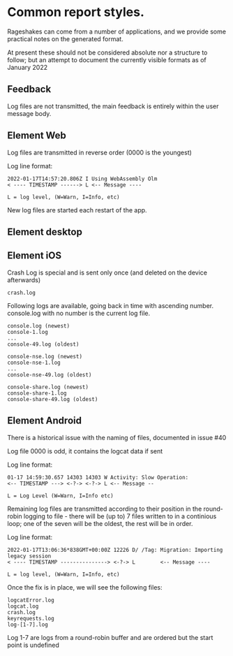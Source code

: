 # Common report styles.

Rageshakes can come from a number of applications, and we provide some practical notes on the generated format.

At present these should not be considered absolute nor a structure to follow; but an attempt to document the
currently visible formats as of January 2022


## Feedback 

Log files are not transmitted, the main feedback is entirely within the user message body.

## Element Web

Log files are transmitted in reverse order (0000 is the youngest) 

Log line format:
```
2022-01-17T14:57:20.806Z I Using WebAssembly Olm
< ---- TIMESTAMP ------> L <-- Message ----

L = log level, (W=Warn, I=Info, etc)
```

New log files are started each restart of the app.


## Element desktop



## Element iOS

Crash Log is special and is sent only once (and deleted on the device afterwards)

`crash.log`



Following logs are available, going back in time with ascending number.
console.log with no number is the current log file.
```
console.log (newest)
console-1.log 
...
console-49.log (oldest)

console-nse.log (newest)
console-nse-1.log 
...
console-nse-49.log (oldest)

console-share.log (newest)
console-share-1.log
console-share-49.log (oldest)
```

## Element Android

There is a historical issue with the naming of files, documented in issue #40

Log file 0000 is odd, it contains the logcat data if sent

Log line format:
```
01-17 14:59:30.657 14303 14303 W Activity: Slow Operation: 
<-- TIMESTAMP ---> <-?-> <-?-> L <-- Message --

L = Log Level (W=Warn, I=Info etc)
```
Remaining log files are transmitted according to their position in the round-robin logging to file - there will be (up to) 7 files written to in a continious loop; one of the seven will be the oldest, the rest will be in order.

Log line format:
```
2022-01-17T13:06:36*838GMT+00:00Z 12226 D/ /Tag: Migration: Importing legacy session
< ---- TIMESTAMP ---------------> <-?-> L        <-- Message ----

L = log level, (W=Warn, I=Info, etc)
```

Once the fix is in place, we will see the following files:

```
logcatError.log
logcat.log
crash.log
keyrequests.log
log-[1-7].log
```

Log 1-7 are logs from a round-robin buffer and are ordered but the start point is undefined
